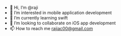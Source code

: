 - 👋 Hi, I’m @raji
- 👀 I’m interested in mobile application development
- 🌱 I’m currently learning swift
- 💞️ I’m looking to collaborate on iOS app development
- 📫 How to reach me rajiac00@gmail.com

<!---
rajikotta/rajikotta is a ✨ special ✨ repository because its `README.md` (this file) appears on your GitHub profile.
You can click the Preview link to take a look at your changes.
--->
